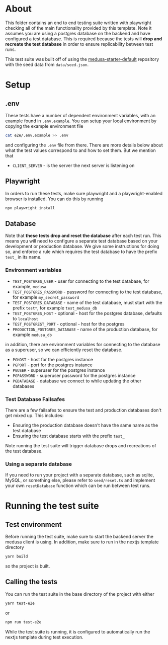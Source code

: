 # About

This folder contains an end to end testing suite written with playwright checking all of the main functionality provided by this template. Note it assumes you are using a postgres database on the backend and have configured a test database. This is required because the tests will **drop and recreate the test database** in order to ensure replicability between test runs.

This test suite was built off of using the [medusa-starter-default](https://github.com/medusajs/medusa-starter-default) repository with the seed data from `data/seed.json`.

# Setup

## .env

These tests have a number of dependent environment variables, with an example found in `.env.example`. You can setup your local environment by copying the example environment file

```sh
cat e2e/.env.example >> .env
```

and configuring the `.env` file from there. There are more details below about what the test values correspond to and how to set them. But we mention that

- `CLIENT_SERVER` - is the server the next server is listening on

## Playwright

In orders to run these tests, make sure playwright and a playwright-enabled browser is installed. You can do this by running

```sh
npx playwright install
```

## Database

Note that **these tests drop and reset the database** after each test run. This means you will need to configure a separate test database based on your development or production database. We give some instructions for doing so, and enforce a rule which requires the test database to have the prefix `test_` in its name.

### Environment variables

- `TEST_POSTGRES_USER` - user for connecting to the test database, for example, `medusa`
- `TEST_POSTGRES_PASSWORD` - password for connecting to the test database, for example `my_secret_password`
- `TEST_POSTGRES_DATABASE` - name of the test database, must start with the prefix `test*`, for example `test_medusa_db`
- `TEST_POSTGRES_HOST` - optional - host for the postgres database, defaults to `localhost`
- `TEST_POSTGREST_PORT` - optional - host for the postgres
- `PRODUCTION_POSTGRES_DATABASE` - name of the production database, for example `medusa_db`

in addition, there are environment variables for connecting to the database as a superuser, so we can efficiently reset the database.

- `PGHOST` - host for the postgres instance
- `PGPORT` - port for the postgres instance
- `PGUSER` - superuser for the postgres instance
- `PGPASSWORD` - superuser password for the postgres instance
- `PGDATABASE` - database we connect to while updating the other databases

### Test Database Failsafes

There are a few failsafes to ensure the test and production databases don't get mixed up. This includes:

- Ensuring the production database doesn't have the same name as the test database
- Ensuring the test database starts with the prefix `test_`

Note running the test suite will trigger database drops and recreations of the test database.

### Using a separate database

If you need to run your project with a separate database, such as sqlite, MySQL, or something else, please refer to `seed/reset.ts` and implement your own `resetDatabase` function which can be run between test runs.

# Running the test suite

## Test environment

Before running the test suite, make sure to start the backend server the medusa client is using. In addition, make sure to run in the nextjs template directory

```sh
yarn build
```

so the project is built.

## Calling the tests

You can run the test suite in the base directory of the project with either

```sh
yarn test-e2e
```

or

```sh
npm run test-e2e
```

While the test suite is running, it is configured to automatically run the nextjs template during test execution.
